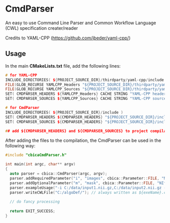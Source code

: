 # CmdParser

An easy to use Command Line Parser and Common Workflow Language (CWL) specification creater/reader

Credits to YAML-CPP (https://github.com/jbeder/yaml-cpp/)

## Usage

In the main <b>CMakeLists.txt</b> file, add the following lines:

```cpp
# for YAML-CPP
INCLUDE_DIRECTORIES( ${PROJECT_SOURCE_DIR}/thirdparty/yaml-cpp/include )
FILE(GLOB_RECURSE YAMLCPP_Headers "${PROJECT_SOURCE_DIR}/thirdparty/yaml-cpp/include/*.h")
FILE(GLOB_RECURSE YAMLCPP_Sources "${PROJECT_SOURCE_DIR}/thirdparty/yaml-cpp/src/*.cpp")
SET( CMDPARSER_HEADERS ${YAMLCPP_Headers} CACHE STRING "YAML-CPP headers" FORCE )
SET( CMDPARSER_SOURCES ${YAMLCPP_Sources} CACHE STRING "YAML-CPP sources" FORCE )

# for CmdParser
INCLUDE_DIRECTORIES( ${PROJECT_SOURCE_DIR}/include )
SET( CMDPARSER_HEADERS ${CMDPARSER_HEADERS} "${PROJECT_SOURCE_DIR}/include/cbicaCmdParser.h" )
SET( CMDPARSER_SOURCES ${CMDPARSER_HEADERS} "${PROJECT_SOURCE_DIR}/include/cbicaCmdParser.cpp" )

## add ${CMDPARSER_HEADERS} and ${CMDPARSER_SOURCES} to project compilation
```
After adding the files to the compilation, the CmdParser can be used in the following way:

```cpp
#include "cbicaCmdParser.h"

int main(int argc, char** argv)
{
  auto parser = cbica::CmdParser(argc, argv);
  parser.addRequiredParameter("i", "images", cbica::Parameter::FILE, "NIfTI or DICOM", "Input coregistered image(s) to load into application", "Multiple images are delineated using ','");
  parser.addOptionalParameter("m", "mask", cbica::Parameter::FILE, "NIfTI or DICOM", "Input mask [coregistered with image(s)] to load into application", "Accepts only one file");
  parser.exampleUsage("-i C:/data/input1.nii.gz,C:/data/input2.nii.gz -m C:/data/inputMask.nii.gz");
  parser.writeCWLFile("C:/algoDef/"); // always written as ${exeName}.cwl
  
  // do fancy processing
  
  return EXIT_SUCCESS;
}
```